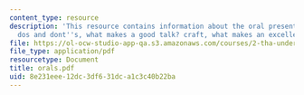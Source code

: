 ```yaml
---
content_type: resource
description: 'This resource contains information about the oral presentation assignments:
  dos and dont''s, what makes a good talk? craft, what makes an excellent talk? art.'
file: https://ol-ocw-studio-app-qa.s3.amazonaws.com/courses/2-tha-undergraduate-thesis-for-course-2-a-january-iap-2007/8e231eee12dc3df631dca1c3c40b22ba_orals.pdf
file_type: application/pdf
resourcetype: Document
title: orals.pdf
uid: 8e231eee-12dc-3df6-31dc-a1c3c40b22ba
---
```

